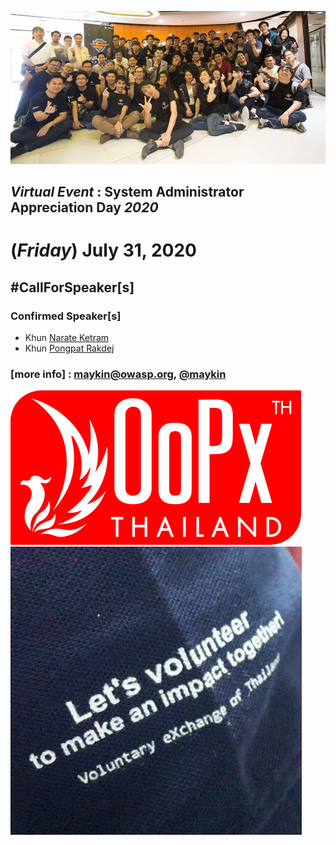 
![](../2017/img/GroupPhoto.jpg "SysAdminDay 2017")

## ***Virtual Event*** : System Administrator Appreciation Day ***2020***
# **(*Friday*) July 31, 2020**

## #CallForSpeaker[s]

### Confirmed Speaker[s]
+ Khun [Narate Ketram](https://www.facebook.com/koonnarate)
+ Khun [Pongpat Rakdej](https://www.facebook.com/pongpatrakdej)

### [more info] : <maykin@owasp.org>, [@maykin](https://line.me/R/ti/p/%40maykin)


![](Supporters/OoPx.png "Thank you to our supporters")
![](Supporters/VolunteXTH.jpg "Thank you to our supporters")